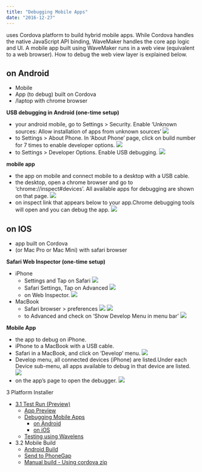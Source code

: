 ```yaml
---
title: "Debugging Mobile Apps"
date: "2016-12-27"
---
```


uses Cordova platform to build hybrid mobile apps. While Cordova handles the native JavaScript API binding, WaveMaker handles the core app logic and UI. A mobile app built using WaveMaker runs in a web view (equivalent to a web browser). How to debug the web view layer is explained below.

## on Android

- Mobile
- App (to debug) built on Cordova
- /laptop with chrome browser

**USB debugging in Android (one-time setup)**

- your android mobile, go to Settings > Security. Enable ‘Unknown sources: Allow installation of apps from unknown sources’ [![](../assets/debug_andoid_1.png)](../assets/debug_andoid_1.png)
- to Settings > About Phone. In ‘About Phone’ page, click on build number for 7 times to enable developer options. [![](../assets/debug_andoid_2.png)](../assets/debug_andoid_2.png)
- to Settings > Developer Options. Enable USB debugging. [![](../assets/debug_andoid_3.png)](../assets/debug_andoid_3.png)

**mobile app**

- the app on mobile and connect mobile to a desktop with a USB cable.
- the desktop, open a chrome browser and go to ‘chrome://inspect#devices’. All available apps for debugging are shown on that page. [![](../assets/debug_andoid_4.png)](../assets/debug_andoid_4.png)
- on inspect link that appears below to your app.Chrome debugging tools will open and you can debug the app. [![](../assets/debug_andoid_5.png)](../assets/debug_andoid_5.png)

## on IOS

- app built on Cordova
- (or Mac Pro or Mac Mini) with safari browser

**Safari Web Inspector (one-time setup)**

- iPhone
    - Settings and Tap on Safari [![](../assets/debug_ios_1.png)](../assets/debug_ios_1.png)
    - Safari Settings, Tap on Advanced [![](../assets/debug_ios_2.png)](../assets/debug_ios_2.png)
    - on Web Inspector. [![](../assets/debug_ios_3.png)](../assets/debug_ios_3.png)
- MacBook
    - Safari browser > preferences [![](../assets/debug_ios_4.png)](../assets/debug_ios_4.png) [![](../assets/debug_ios_5.png)](../assets/debug_ios_5.png)
    - to Advanced and check on ‘Show Develop Menu in menu bar’ [![](../assets/debug_ios_6.png)](../assets/debug_ios_6.png)

**Mobile App**

- the app to debug on iPhone.
- iPhone to a MacBook with a USB cable.
- Safari in a MacBook, and click on ‘Develop’ menu. [![](../assets/debug_ios_7.png)](../assets/debug_ios_7.png)
- Develop menu, all connected devices (iPhone) are listed.Under each Device sub-menu, all apps available to debug in that device are listed. [![](../assets/debug_ios_8.png)](../assets/debug_ios_8.png)
- on the app’s page to open the debugger. [![](../assets/debug_ios_9.png)](../assets/debug_ios_9.png)

3 Platform Installer

- [3.1 Test Run (Preview)](#)
    - [App Preview](/learn/hybrid-mobile/test-run/#preview)
    - [Debugging Mobile Apps](#)
        - [on Android](#android)
        - [on iOS](#ios)
    - [Testing using Wavelens](/learn/hybrid-mobile/testing-hybrid-mobile-apps-using-wavelens/)
- 3.2 Mobile Build
    - [Android Build](/learn/hybrid-mobile/mobile-build/#android)
    - [Send to PhoneGap](/learn/hybrid-mobile/mobile-build-phonegap/#phonegap)
    - [Manual build - Using cordova zip](/learn/hybrid-mobile/mobile-build-manual/#manual)
